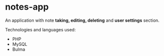# notes-app

An application with note **taking, editing, deleting** and **user settings** section.

Technologies and languages used:
 - PHP
 - MySQL
 - Bulma
